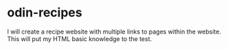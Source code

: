 # odin-recipes
I will create a recipe website with multiple links to pages within the website. This will put my HTML basic knowledge to the test.